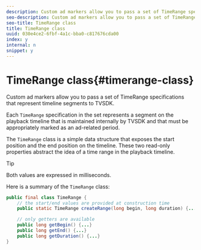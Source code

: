 ```yaml
---
description: Custom ad markers allow you to pass a set of TimeRange specifications that represent timeline segments to TVSDK.
seo-description: Custom ad markers allow you to pass a set of TimeRange specifications that represent timeline segments to TVSDK.
seo-title: TimeRange class
title: TimeRange class
uuid: 030e4ce2-6fbf-4a1c-bba0-c817676cda00
index: y
internal: n
snippet: y
---
```


# TimeRange class{#timerange-class}

Custom ad markers allow you to pass a set of TimeRange specifications that represent timeline segments to TVSDK.

<a id="section_42EB6D62627A424ABA250E3246EFEFC3"></a>

Each `TimeRange` specification in the set represents a segment on the playback timeline that is maintained internally by TVSDK and that must be appropriately marked as an ad-related period.

The `TimeRange` class is a simple data structure that exposes the start position and the end position on the timeline. These two read-only properties abstract the idea of a time range in the playback timeline. 

>[!TIP]
>
>Both values are expressed in milliseconds.

Here is a summary of the `TimeRange` class: 

```java
public final class TimeRange {
    // the start/end values are provided at construction time
    public static TimeRange createRange(long begin, long duration) {...} 

    // only getters are available
    public long getBegin() {...} 
    public long getEnd() {...} 
    public long getDuration() {...}
}

```

